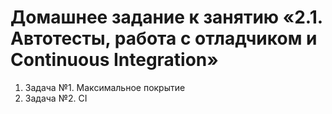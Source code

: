 # Домашнее задание к занятию «2.1. Автотесты, работа с отладчиком и Continuous Integration»
1. Задача №1. Максимальное покрытие
2. Задача №2. CI
